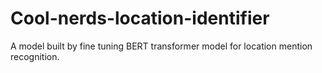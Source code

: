 # Cool-nerds-location-identifier
A model built by fine tuning BERT transformer model for location mention recognition.

